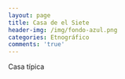 ```yaml
---
layout: page
title: Casa de el Siete
header-img: /img/fondo-azul.png
categories: Etnográfico
comments: 'true'
---
```



Casa típica

<div class="photos">
</div>
